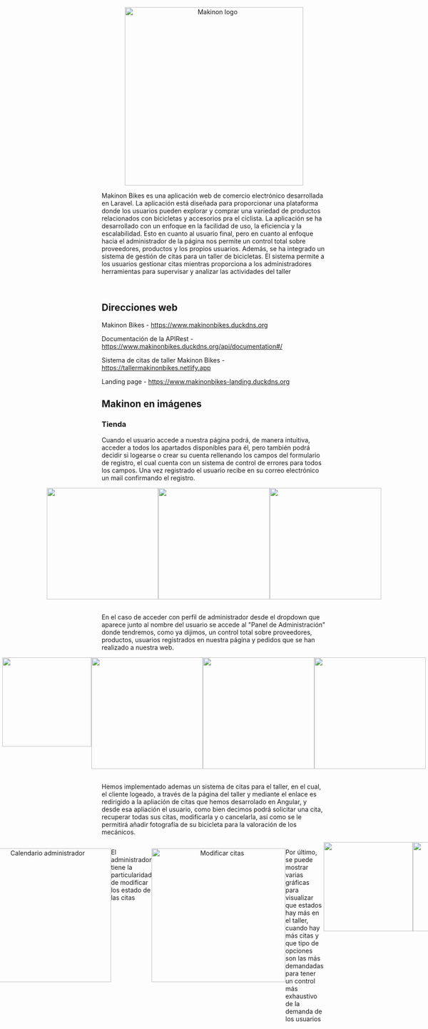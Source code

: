 <p align="center"><img src="/imagenesReadMe/logo_sin_fondo.gif" width="400" alt="Makinon logo"></p>

Makinon Bikes es una aplicación web de comercio electrónico desarrollada en Laravel. La aplicación está diseñada para proporcionar una plataforma donde los usuarios pueden explorar y comprar una variedad de productos relacionados con bicicletas y accesorios pra el ciclista. La aplicación se ha desarrollado con un enfoque en la facilidad de uso, la eficiencia y la escalabilidad.
Esto en cuanto al usuario final, pero en cuanto al enfoque hacia el administrador de la página nos permite un control total sobre proveedores, productos y los propios usuarios. 
Además, se ha integrado un sistema de gestión de citas para un taller de bicicletas. El sistema permite a los usuarios gestionar citas mientras proporciona a los administradores herramientas para supervisar y analizar las actividades del taller

<br>

## Direcciones web
Makinon Bikes - https://www.makinonbikes.duckdns.org

Documentación de la APIRest - https://www.makinonbikes.duckdns.org/api/documentation#/

Sistema de citas de taller Makinon Bikes - https://tallermakinonbikes.netlify.app

Landing page - https://www.makinonbikes-landing.duckdns.org

## Makinon en imágenes
### Tienda
Cuando el usuario accede a nuestra página podrá, de manera intuitiva, acceder a todos los apartados disponibles para él, pero también podrá decidir si logearse o crear su cuenta rellenando los campos del formulario de registro, el cual cuenta con un sistema de control de errores para todos los campos.
Una vez registrado el usuario recibe en su correo electrónico un mail confirmando el registro.

<div style="display: flex; flex-direction: row; justify-content: center;">
    <img src="/imagenesReadMe/login.png" width="250">
    <img src="/imagenesReadMe/registro.png" width="250">    
    <img src="/imagenesReadMe/correoRegistro.png" width="250"> 
</div>

</br>

En el caso de acceder con perfil de administrador desde el dropdown que aparece junto al nombre del usuario se accede al "Panel de Administración" donde tendremos, como ya dijimos, un control total sobre proveedores, productos, usuarios registrados en nuestra página y pedidos que se han realizado a nuestra web.

<div style="display: flex; flex-direction: row; justify-content: center;">
    <img src="/imagenesReadMe/dropdownPrefil.png" width="200">
    <img src="/imagenesReadMe/panelAdmin.png" width="250">
    <img src="/imagenesReadMe/listadoPedidos.png" width="250">    
    <img src="/imagenesReadMe/fichaProducto.png" width="250">
</div>

<br>

Hemos implementado ademas un sistema de citas para el taller, en el cual, el cliente logeado, a través de la página del taller y mediante el enlace es redirigido a la apliación de citas que hemos desarrolado en Angular, y desde esa apliación el usuario, como bien decimos podrá solicitar una cita, recuperar todas sus citas, modificarla y o cancelarla, así como se le permitirá añadir fotografía de su bicicleta para la valoración de los mecánicos.

<div style="display: flex; flex-direction: row; justify-content: center;">
<img src="/imagenesReadMe/paginaTaller.png" width="250"> 

<br>

### Taller
Cuando accede tanto el usuario o el admin se le visualizará una presentación de bienvenida

<p align="center">
  <img src="imagenesReadMe/taller_bienvenida.png" alt="Bienvenida" width="300"/>
</p>

En el lado usuario se puede solicitar una cita al taller pasando por un formulario por pasos

<p align="center">
  <img src="imagenesReadMe/taller_formulario.png" alt="Formulario" width="300"/>
</p>

También se visualizará un calendario con las fechas y horas disponibles pero con restricciones de título. En este caso se le mostrará un título de ocupado. Además, se visualiza los festivos en España y en Andalucia en el calendario

<p align="center">
  <img src="imagenesReadMe/taller_calendario-user.png" alt="Calendario usuario" width="300"/>
</p>

Otro sección, es la visualización de todas las citas del usuario logueado y su descripción completa. Además tiene la posibilidad de modificar una cita programada si aún está en estado pendiente.

<p align="center">
  <img src="imagenesReadMe/taller_citasAnteriores.png" alt="Citas anteriores" width="300"/>
</p>

Acabando en el lado usuario, tenemos otra sección en que muestra la dirección de google maps del taller.

<p align="center">
  <img src="imagenesReadMe/taller_dirección.png" alt="Dirección del taller" width="300"/>
</p>

En el lado administrador se muestra el mismo calendario que el usuario pero con la posibilidad de ver el título de la cita sin las restricciones ya mencionadas


<p align="center">
  <img src="imagenesReadMe/taller_calendario-admin.png" alt="Calendario administrador" width="300"/>
</p>

El administrador tiene la particularidad de modificar los estado de las citas


<p align="center">
  <img src="imagenesReadMe/taller_dragDrop.png" alt="Modificar citas" width="300"/>
</p>

Por último, se puede mostrar varias gráficas para visualizar que estados hay más en el taller, cuando hay más citas y que tipo de opciones son las más demandadas para tener un control más exhaustivo de la demanda de los usuarios

<div style="display: flex; flex-direction: row; justify-content: center;">
    <img src="/imagenesReadMe/taller_grafica1.png" width="200">
    <img src="/imagenesReadMe/taller_grafica2.png" width="200">
    <img src="/imagenesReadMe/taller_grafica3.png" width="200">    
</div>

## Tecnologías utilizadas
</br>
<div style="display: flex; flex-direction: row; justify-content: center;">
    <img src="/imagenesReadMe/laravel.jpeg" width="100">
    <img src="/imagenesReadMe/angularlogo.png" width="100">
    <img src="/imagenesReadMe/mysqllogo.png" width="100">
    <img src="/imagenesReadMe/bootstraplogo.jpeg" width="100">
    <img src="/imagenesReadMe/tailwindlogo.png" width="100">
    <img src="/imagenesReadMe/vitelogo.jpeg" width="100">
    <img src="/imagenesReadMe/githublogo.png" width="100">
    <img src="/imagenesReadMe/netlifylogo.png" width="100">
    <img src="/imagenesReadMe/awslogo.png" width="100">
</div>
</br>

- **Laravel**: Laravel es un marco de trabajo de PHP que se utiliza para desarrollar la aplicación. Nos proporciona una estructura y una serie de herramientas útiles para desarrollar aplicaciones web robustas y seguras.
  
- **Angular**: Es un framework para aplicaciones web desarrollado en TypeScript, de código abierto, mantenido por Google, que se utiliza para crear y mantener aplicaciones web de una sola página.

- **MySQL**: MySQL se utiliza como sistema de gestión de bases de datos. Almacena todos los datos relacionados con la aplicación, incluyendo productos, proveedores y usuarios.

- **Bootstrap**: Bootstrap se utiliza para el diseño y el estilo de la aplicación, haciendo que la aplicación sea responsive y se vea bien en una variedad de dispositivos y tamaños de pantalla.

- **Tailwind CSS**: Según su propio sitio web, es un "framework CSS que prioriza las utilidades", proporciona varias de estas clases de utilidades de un solo propósito que puedes utilizar directamente dentro de tu HTML para diseñar un elemento.

- **Vite**: Nos proporciona un entorno de desarrollo instantáneo y con tiempos de compilación muy rápidos. Utiliza un enfoque de desarrollo basado en el servidor y nos sirve el código en tiempo real durante el desarrollo. Esto significa que no es necesario realizar una compilación completa cada vez que se realizan cambios en el código, lo que resulta en tiempos de respuesta mucho más rápidos.

- **Git**: Git se utiliza para el control de versiones. Ayudando a rastrear los cambios en el código a lo largo del tiempo y facilita la colaboración entre los posibles desarrolladores.

- **Netlify**: es una plataforma de desarrollo web que facilita la publicación de sitios web. Ofrece servicios de alojamiento y backend sin servidor para aplicaciones web estáticas y dinámicas

- **aws**: es una plataforma de servicios de computación en la nube que ofrece una amplia gama de recursos y soluciones para empresas, desarrolladores e instituciones
</br>

## Futuras implementaciones.
- **Creación de facturas**: Trataremos de implementar un sistema de facturas en la cual, nada mas realizarse la compra por parte del cliente, este reciba un correo con la copia de la factura en el caso de que el pago sea mediante tarjeta de crédito. Del mismo modo el usuario podrá consultar las facturas de sus pedidos desde sus pedidos.

## Autores
- [Jose Antonio Holgado Bonet](https://github.com/joseaholgado)
- [Alberto Moreno Fernandez](https://github.com/AlbertoMorenoFdez)

## Vídeos
-[Pre-proyecto](https://youtu.be/8cHSNUbqt6M) <br>
-[Proyecto FCT Makinon Bikes](https://youtu.be/x7kCHsrtQvM)

## Recursos adicionales
- [Página de Notion del proyecto](https://messy-sovereign-e65.notion.site/Anteproyecto-Makinon-Bikes-11a74f6f479342049f4cd17ddec853e3?pvs=4)
